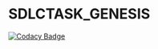 # SDLCTASK_GENESIS

[![Codacy Badge](https://api.codacy.com/project/badge/Grade/85e2637f8ea1464694299107c3e18eaf)](https://app.codacy.com/manual/stepin104792/SDLCTASK_GENESIS?utm_source=github.com&utm_medium=referral&utm_content=stepin104792/SDLCTASK_GENESIS&utm_campaign=Badge_Grade_Dashboard)